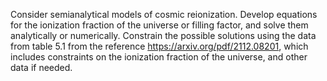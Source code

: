 
Consider semianalytical models of cosmic reionization. Develop equations for the ionization fraction of the universe or filling factor, and solve them analytically or numerically.
Constrain the possible solutions using the data from table 5.1 from the reference https://arxiv.org/pdf/2112.08201, which includes constraints on the ionization fraction of the universe, and other data if needed.

